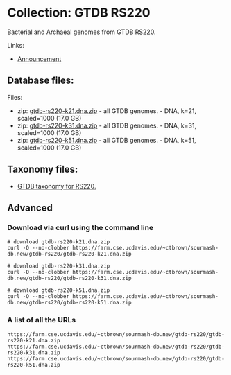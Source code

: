<!-- automatically generated by code in https://github.com/sourmash-bio/2025-sourmash-databases-doc-template/ -->
<!-- template file: templates/complete.md -->

# Collection: GTDB RS220

Bacterial and Archaeal genomes from GTDB RS220.

Links:

* [Announcement](https://forum.gtdb.ecogenomic.org/t/announcing-gtdb-r09-rs220/595)

## Database files:

Files:

* zip: [gtdb-rs220-k21.dna.zip](https://farm.cse.ucdavis.edu/~ctbrown/sourmash-db.new/gtdb-rs220/gtdb-rs220-k21.dna.zip) - all GTDB genomes. - DNA, k=21, scaled=1000 (17.0 GB)
* zip: [gtdb-rs220-k31.dna.zip](https://farm.cse.ucdavis.edu/~ctbrown/sourmash-db.new/gtdb-rs220/gtdb-rs220-k31.dna.zip) - all GTDB genomes. - DNA, k=31, scaled=1000 (17.0 GB)
* zip: [gtdb-rs220-k51.dna.zip](https://farm.cse.ucdavis.edu/~ctbrown/sourmash-db.new/gtdb-rs220/gtdb-rs220-k51.dna.zip) - all GTDB genomes. - DNA, k=51, scaled=1000 (17.0 GB)



## Taxonomy files:

* [GTDB taxonomy for RS220.](https://farm.cse.ucdavis.edu/~ctbrown/sourmash-db.new/gtdb-rs220.lineages.csv)


## Advanced

### Download via curl using the command line

```shell
# download gtdb-rs220-k21.dna.zip
curl -O --no-clobber https://farm.cse.ucdavis.edu/~ctbrown/sourmash-db.new/gtdb-rs220/gtdb-rs220-k21.dna.zip

# download gtdb-rs220-k31.dna.zip
curl -O --no-clobber https://farm.cse.ucdavis.edu/~ctbrown/sourmash-db.new/gtdb-rs220/gtdb-rs220-k31.dna.zip

# download gtdb-rs220-k51.dna.zip
curl -O --no-clobber https://farm.cse.ucdavis.edu/~ctbrown/sourmash-db.new/gtdb-rs220/gtdb-rs220-k51.dna.zip

```

### A list of all the URLs

```
https://farm.cse.ucdavis.edu/~ctbrown/sourmash-db.new/gtdb-rs220/gtdb-rs220-k21.dna.zip
https://farm.cse.ucdavis.edu/~ctbrown/sourmash-db.new/gtdb-rs220/gtdb-rs220-k31.dna.zip
https://farm.cse.ucdavis.edu/~ctbrown/sourmash-db.new/gtdb-rs220/gtdb-rs220-k51.dna.zip
```